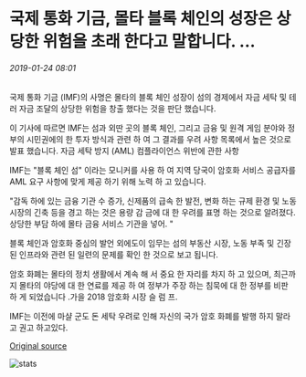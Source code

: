 # 국제 통화 기금, 몰타 블록 체인의 성장은 상당한 위험을 초래 한다고 말합니다. ...

###### 2019-01-24 08:01

국제 통화 기금 (IMF)의 사명은 몰타의 블록 체인 성장이 섬의 경제에서 자금 세탁 및 테러 자금 조달의 상당한 위험을 창출 했다는 것을 판단 했습니다.

이 기사에 따르면 IMF는 섬과 외딴 곳의 블록 체인, 그리고 금융 및 원격 게임 분야와 정부의 시민권에의 한 투자 방식과 관련 하 여 그 결과를 우려 사항 목록에서 높은 것으로 발표 했습니다. 자금 세탁 방지 (AML) 컴플라이언스 위반에 관한 사항

IMF는 "블록 체인 섬" 이라는 모니커를 사용 하 여 지역 당국이 암호화 서비스 공급자를 AML 요구 사항에 맞게 제공 하기 위해 노력 하 고 있습니다.

"감독 하에 있는 금융 기관 수 증가, 신제품의 급속 한 발전, 변화 하는 규제 환경 및 노동 시장의 긴축 등을 경고 하는 것은 용량 감 금에 대 한 우려를 표명 하는 것으로 알려졌다. 상당한 부담 하에 몰타 금융 서비스 기관을 넣어. "

블록 체인과 암호화 중심의 발언 외에도이 임무는 섬의 부동산 시장, 노동 부족 및 긴장 된 인프라와 관련 된 일련의 문제를 확인 한 것으로 보고 됩니다.

암호 화폐는 몰타의 정치 생활에서 계속 해 서 중요 한 자리를 차지 하 고 있으며, 최근까지 몰타의 야당에 대 한 연료를 제공 하 여 정부가 주장 하는 침묵에 대 한 정부를 비판 하 게 되었습니다 .가을 2018 암호화 시장 슬 럼 프.

IMF는 이전에 마샬 군도 돈 세탁 우려로 인해 자신의 국가 암호 화폐를 발행 하지 말라고 권고 하고있다.

[Original source](https://cointelegraph.com/news/international-monetary-fund-says-growth-of-blockchain-in-malta-poses-significant-risks)

![stats](https://c.statcounter.com/11760860/0/a89fa40b/1/ "stats")